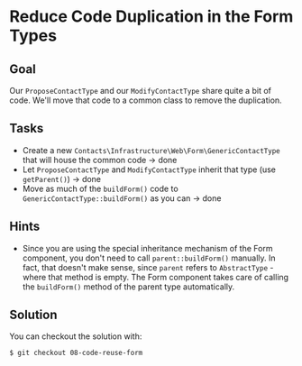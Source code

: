 Reduce Code Duplication in the Form Types
=========================================

Goal
----

Our `ProposeContactType` and our `ModifyContactType` share quite a bit of code.
We'll move that code to a common class to remove the duplication.

Tasks
-----

* Create a new `Contacts\Infrastructure\Web\Form\GenericContactType` that will
  house the common code -> done
* Let `ProposeContactType` and `ModifyContactType` inherit that type
  (use `getParent()`) -> done
* Move as much of the `buildForm()` code to `GenericContactType::buildForm()`
  as you can -> done
  
Hints
-----

* Since you are using the special inheritance mechanism of the Form component,
  you don't need to call `parent::buildForm()` manually. In fact, that doesn't
  make sense, since `parent` refers to `AbstractType` - where that method is
  empty. The Form component takes care of calling the `buildForm()` method of
  the parent type automatically.

Solution
--------

You can checkout the solution with:

    $ git checkout 08-code-reuse-form

